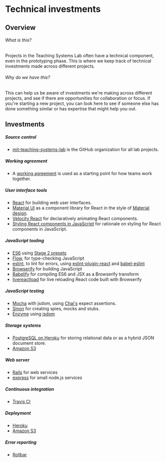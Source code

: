 # Technical investments

## Overview
###### What is this?
Projects in the Teaching Systems Lab often have a technical component, even in the prototyping phase.  This is where we keep track of technical investments made across different projects.

###### Why do we have this?
This can help us be aware of investments we're making across different projects, and see if there are opportunities for collaboration or focus.  If you're starting a new project, you can look here to see if someone else has done something similar or has expertise that might help you out.

## Investments
##### Source control
- [mit-teaching-systems-lab](https://github.com/mit-teaching-systems-lab) is the GitHub organization for all lab projects.

##### Working agreement
- A [working agreement](./working-agreement.md) is used as a starting point for how teams work together.

##### User interface tools
- [React](https://facebook.github.io/react/) for building web user interfaces.
- [Material UI](http://www.material-ui.com/#/) as a component library for React in the style of [Material design](https://material.google.com/).
- [Velocity React](https://github.com/twitter-fabric/velocity-react) for declaratively animating React components.
- [Styling React components in JavaScript](https://speakerdeck.com/vjeux/react-css-in-js) for rationale on styling for React components in JavaScript.

##### JavaScript tooling
- [ES6](https://babeljs.io/docs/learn-es2015/) using [Stage 2 presets](https://babeljs.io/docs/plugins/preset-stage-2/)
- [Flow](https://flowtype.org/), for type-checking JavaScript
- [eslint](http://eslint.org/), to lint for errors, using [eslint-plugin-react](https://github.com/yannickcr/eslint-plugin-react) and [babel-eslint](https://github.com/babel/babel-eslint)
- [Browserify](http://browserify.org/) for building JavaScript
- [Babelify](https://github.com/babel/babelify) for compiling ES6 and JSX as a Browserify transform
- [livereactload](https://github.com/milankinen/livereactload) for live reloading React code built with Browserify

##### JavaScript testing
- [Mocha](https://mochajs.org/) with jsdom, using [Chai's](http://chaijs.com/) expect assertions.
- [Sinon](http://sinonjs.org/) for creating spies, mocks and stubs.
- [Enzyme](https://github.com/airbnb/enzyme) using [jsdom](https://github.com/airbnb/enzyme/blob/master/docs/guides/jsdom.md)

##### Storage systems
- [PostgreSQL on Heroku](https://devcenter.heroku.com/articles/heroku-postgresql) for storing relational data or as a hybrid JSON document store.
- [Amazon S3](https://aws.amazon.com/s3/)

##### Web server
- [Rails](http://guides.rubyonrails.org/) for web services
- [express](http://expressjs.com/) for small node.js services

##### Continuous integration
- [Travis CI](https://travis-ci.org/)

##### Deployment
- [Heroku](https://www.heroku.com/)
- [Amazon S3](http://docs.aws.amazon.com/AmazonS3/latest/dev/WebsiteHosting.html)

##### Error reporting
- [Rollbar](https://rollbar.com/)
